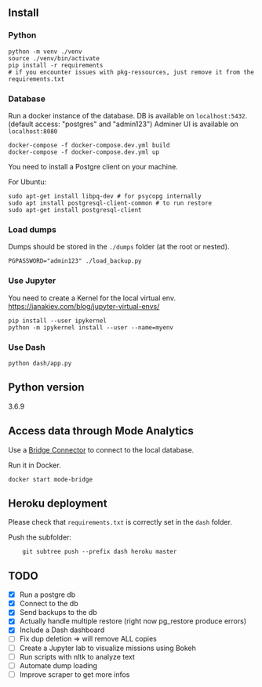 ## Install

### Python

```
python -m venv ./venv
source ./venv/bin/activate
pip install -r requirements
# if you encounter issues with pkg-ressources, just remove it from the requirements.txt
```

### Database

Run a docker instance of the database.
DB is available on `localhost:5432`. (default access: "postgres" and "admin123")
Adminer UI is available on `localhost:8080`

```
docker-compose -f docker-compose.dev.yml build
docker-compose -f docker-compose.dev.yml up
```

You need to install a Postgre client on your machine.

For Ubuntu:

```
sudo apt-get install libpq-dev # for psycopg internally
sudo apt install postgresql-client-common # to run restore
sudo apt-get install postgresql-client
```

### Load dumps

Dumps should be stored in the `./dumps` folder (at the root or nested).

```
PGPASSWORD="admin123" ./load_backup.py
```

### Use Jupyter

You need to create a Kernel for the local virtual env.
https://janakiev.com/blog/jupyter-virtual-envs/

```
pip install --user ipykernel
python -m ipykernel install --user --name=myenv
```

### Use Dash

```
python dash/app.py
```

## Python version

3.6.9

## Access data through Mode Analytics

Use a [Bridge Connector](https://mode.com/help/articles/how-mode-connects/#run-bridge-in-a-docker-container) to connect to the local database.

Run it in Docker.

```
docker start mode-bridge
```

## Heroku deployment

Please check that `requirements.txt` is correctly set in the `dash` folder.

Push the subfolder:

```
    git subtree push --prefix dash heroku master
```

## TODO

- [x] Run a postgre db
- [x] Connect to the db
- [x] Send backups to the db
- [x] Actually handle multiple restore (right now pg_restore produce errors)
- [x] Include a Dash dashboard
- [ ] Fix dup deletion => will remove ALL copies
- [ ] Create a Jupyter lab to visualize missions using Bokeh
- [ ] Run scripts with nltk to analyze text
- [ ] Automate dump loading
- [ ] Improve scraper to get more infos
